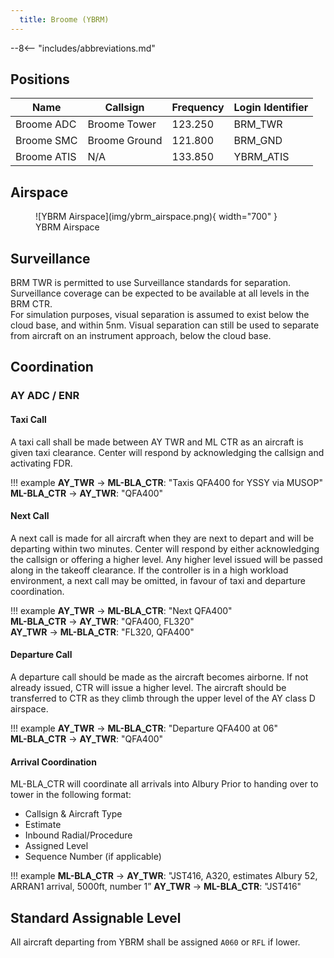 ```yaml
---
  title: Broome (YBRM)
---
```


--8<-- "includes/abbreviations.md"

## Positions

| Name | Callsign | Frequency | Login Identifier |
| ---- | -------- | --------- | ---------------- |
| Broome ADC | Broome Tower | 123.250 | BRM_TWR |
| Broome SMC | Broome Ground | 121.800 | BRM_GND |
| Broome ATIS | N/A | 133.850 | YBRM_ATIS |

## Airspace

<figure markdown>
![YBRM Airspace](img/ybrm_airspace.png){ width="700" }
  <figcaption>YBRM Airspace</figcaption>
</figure>

## Surveillance
BRM TWR is permitted to use Surveillance standards for separation. Surveillance coverage can be expected to be available at all levels in the BRM CTR.  
For simulation purposes, visual separation is assumed to exist below the cloud base, and within 5nm. Visual separation can still be used to separate from aircraft on an instrument approach, below the cloud base.
## Coordination
### AY ADC / ENR

#### Taxi Call
A taxi call shall be made between AY TWR and ML CTR as an aircraft is given taxi clearance. Center will respond by acknowledging the callsign and activating FDR.

!!! example
    **AY_TWR** -> **ML-BLA_CTR**: "Taxis QFA400 for YSSY via MUSOP"  
    **ML-BLA_CTR** -> **AY_TWR**: "QFA400"  

#### Next Call
A next call is made for all aircraft when they are next to depart and will be departing within two minutes. Center will respond by either acknowledging the callsign or offering a higher level. Any higher level issued will be passed along in the takeoff clearance. If the controller is in a high workload environment, a next call may be omitted, in favour of taxi and departure coordination.

!!! example
    **AY_TWR** -> **ML-BLA_CTR**: "Next QFA400"  
    **ML-BLA_CTR** -> **AY_TWR**: "QFA400, FL320"  
    **AY_TWR** -> **ML-BLA_CTR**: "FL320, QFA400"  

#### Departure Call
A departure call should be made as the aircraft becomes airborne. If not already issued, CTR will issue a higher level. The aircraft should be transferred to CTR as they climb through the upper level of the AY class D airspace.

!!! example
    **AY_TWR** -> **ML-BLA_CTR**: "Departure QFA400 at 06"  
    **ML-BLA_CTR** -> **AY_TWR**: "QFA400"

#### Arrival Coordination
ML-BLA_CTR will coordinate all arrivals into Albury Prior to handing over to tower in the following format:

- Callsign & Aircraft Type
- Estimate
- Inbound Radial/Procedure
- Assigned Level
- Sequence Number (if applicable)

!!! example
    **ML-BLA_CTR** -> **AY_TWR**: "JST416, A320, estimates Albury 52, ARRAN1 arrival, 5000ft, number 1”
    **AY_TWR** -> **ML-BLA_CTR**: "JST416"

## Standard Assignable Level
All aircraft departing from YBRM shall be assigned `A060` or `RFL` if lower.

